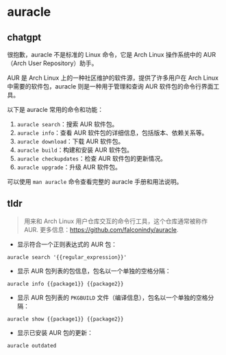 # auracle 
## chatgpt 
很抱歉，auracle 不是标准的 Linux 命令，它是 Arch Linux 操作系统中的 AUR（Arch User Repository）助手。

AUR 是 Arch Linux 上的一种社区维护的软件源，提供了许多用户在 Arch Linux 中需要的软件包，auracle 则是一种用于管理和查询 AUR 软件包的命令行界面工具。

以下是 auracle 常用的命令和功能：

1. `auracle search`：搜索 AUR 软件包。
2. `auracle info`：查看 AUR 软件包的详细信息，包括版本、依赖关系等。
3. `auracle download`：下载 AUR 软件包。
4. `auracle build`：构建和安装 AUR 软件包。
5. `auracle checkupdates`：检查 AUR 软件包的更新情况。
6. `auracle upgrade`：升级 AUR 软件包。

可以使用 `man auracle` 命令查看完整的 auracle 手册和用法说明。 

## tldr 
 
> 用来和 Arch Linux 用户仓库交互的命令行工具，这个仓库通常被称作 AUR.
> 更多信息：<https://github.com/falconindy/auracle>.

- 显示符合一个正则表达式的 AUR 包：

`auracle search '{{regular_expression}}'`

- 显示 AUR 包列表的包信息，包名以一个单独的空格分隔：

`auracle info {{package1}} {{package2}}`

- 显示 AUR 包列表的 `PKGBUILD` 文件（编译信息），包名以一个单独的空格分隔：

`auracle show {{package1}} {{package2}}`

- 显示已安装 AUR 包的更新：

`auracle outdated`
